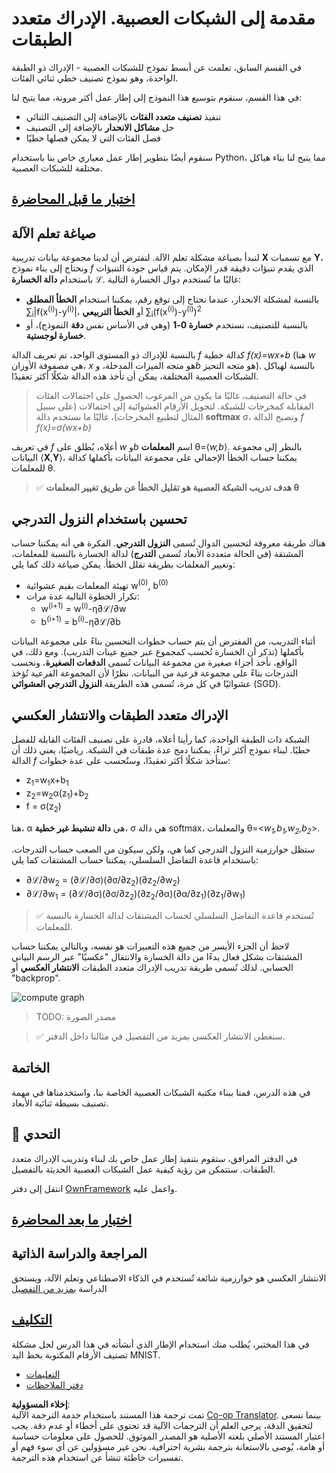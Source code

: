 <!--
CO_OP_TRANSLATOR_METADATA:
{
  "original_hash": "186bf7eeab776b36f557357ea56d4751",
  "translation_date": "2025-08-26T10:24:22+00:00",
  "source_file": "lessons/3-NeuralNetworks/04-OwnFramework/README.md",
  "language_code": "ar"
}
-->
# مقدمة إلى الشبكات العصبية. الإدراك متعدد الطبقات

في القسم السابق، تعلمت عن أبسط نموذج للشبكات العصبية - الإدراك ذو الطبقة الواحدة، وهو نموذج تصنيف خطي ثنائي الفئات.

في هذا القسم، سنقوم بتوسيع هذا النموذج إلى إطار عمل أكثر مرونة، مما يتيح لنا:

* تنفيذ **تصنيف متعدد الفئات** بالإضافة إلى التصنيف الثنائي
* حل **مشاكل الانحدار** بالإضافة إلى التصنيف
* فصل الفئات التي لا يمكن فصلها خطيًا

سنقوم أيضًا بتطوير إطار عمل معياري خاص بنا باستخدام Python، مما يتيح لنا بناء هياكل مختلفة للشبكات العصبية.

## [اختبار ما قبل المحاضرة](https://red-field-0a6ddfd03.1.azurestaticapps.net/quiz/104)

## صياغة تعلم الآلة

لنبدأ بصياغة مشكلة تعلم الآلة. لنفترض أن لدينا مجموعة بيانات تدريبية **X** مع تسميات **Y**، ونحتاج إلى بناء نموذج *f* الذي يقدم تنبؤات دقيقة قدر الإمكان. يتم قياس جودة التنبؤات باستخدام **دالة الخسارة** ℒ. غالبًا ما تُستخدم دوال الخسارة التالية:

* بالنسبة لمشكلة الانحدار، عندما نحتاج إلى توقع رقم، يمكننا استخدام **الخطأ المطلق** ∑<sub>i</sub>|f(x<sup>(i)</sup>)-y<sup>(i)</sup>|، أو **الخطأ التربيعي** ∑<sub>i</sub>(f(x<sup>(i)</sup>)-y<sup>(i)</sup>)<sup>2</sup>
* بالنسبة للتصنيف، نستخدم **خسارة 0-1** (وهي في الأساس نفس **دقة** النموذج)، أو **خسارة لوجستية**.

بالنسبة للإدراك ذو المستوى الواحد، تم تعريف الدالة *f* كدالة خطية *f(x)=wx+b* (هنا *w* هي مصفوفة الأوزان، *x* هو متجه الميزات المدخلة، و*b* هو متجه التحيز). بالنسبة لهياكل الشبكات العصبية المختلفة، يمكن أن تأخذ هذه الدالة شكلًا أكثر تعقيدًا.

> في حالة التصنيف، غالبًا ما يكون من المرغوب الحصول على احتمالات الفئات المقابلة كمخرجات للشبكة. لتحويل الأرقام العشوائية إلى احتمالات (على سبيل المثال لتطبيع المخرجات)، غالبًا ما نستخدم دالة **softmax** σ، وتصبح الدالة *f* *f(x)=σ(wx+b)*

في تعريف *f* أعلاه، يُطلق على *w* و*b* اسم **المعلمات** θ=⟨*w,b*⟩. بالنظر إلى مجموعة البيانات ⟨**X**,**Y**⟩، يمكننا حساب الخطأ الإجمالي على مجموعة البيانات بأكملها كدالة للمعلمات θ.

> ✅ **هدف تدريب الشبكة العصبية هو تقليل الخطأ عن طريق تغيير المعلمات θ**

## تحسين باستخدام النزول التدرجي

هناك طريقة معروفة لتحسين الدوال تُسمى **النزول التدرجي**. الفكرة هي أنه يمكننا حساب المشتقة (في الحالة متعددة الأبعاد تُسمى **التدرج**) لدالة الخسارة بالنسبة للمعلمات، وتغيير المعلمات بطريقة تقلل الخطأ. يمكن صياغة ذلك كما يلي:

* تهيئة المعلمات بقيم عشوائية w<sup>(0)</sup>, b<sup>(0)</sup>
* تكرار الخطوة التالية عدة مرات:
    - w<sup>(i+1)</sup> = w<sup>(i)</sup>-η∂ℒ/∂w
    - b<sup>(i+1)</sup> = b<sup>(i)</sup>-η∂ℒ/∂b

أثناء التدريب، من المفترض أن يتم حساب خطوات التحسين بناءً على مجموعة البيانات بأكملها (تذكر أن الخسارة تُحسب كمجموع عبر جميع عينات التدريب). ومع ذلك، في الواقع، نأخذ أجزاء صغيرة من مجموعة البيانات تُسمى **الدفعات الصغيرة**، ونحسب التدرجات بناءً على مجموعة فرعية من البيانات. نظرًا لأن المجموعة الفرعية تُؤخذ عشوائيًا في كل مرة، تُسمى هذه الطريقة **النزول التدرجي العشوائي** (SGD).

## الإدراك متعدد الطبقات والانتشار العكسي

الشبكة ذات الطبقة الواحدة، كما رأينا أعلاه، قادرة على تصنيف الفئات القابلة للفصل خطيًا. لبناء نموذج أكثر ثراءً، يمكننا دمج عدة طبقات في الشبكة. رياضيًا، يعني ذلك أن الدالة *f* ستأخذ شكلًا أكثر تعقيدًا، وستُحسب على عدة خطوات:
* z<sub>1</sub>=w<sub>1</sub>x+b<sub>1</sub>
* z<sub>2</sub>=w<sub>2</sub>α(z<sub>1</sub>)+b<sub>2</sub>
* f = σ(z<sub>2</sub>)

هنا، α هي **دالة تنشيط غير خطية**، σ هي دالة softmax، والمعلمات θ=<*w<sub>1</sub>,b<sub>1</sub>,w<sub>2</sub>,b<sub>2</sub>*>.

ستظل خوارزمية النزول التدرجي كما هي، ولكن سيكون من الصعب حساب التدرجات. باستخدام قاعدة التفاضل السلسلي، يمكننا حساب المشتقات كما يلي:

* ∂ℒ/∂w<sub>2</sub> = (∂ℒ/∂σ)(∂σ/∂z<sub>2</sub>)(∂z<sub>2</sub>/∂w<sub>2</sub>)
* ∂ℒ/∂w<sub>1</sub> = (∂ℒ/∂σ)(∂σ/∂z<sub>2</sub>)(∂z<sub>2</sub>/∂α)(∂α/∂z<sub>1</sub>)(∂z<sub>1</sub>/∂w<sub>1</sub>)

> ✅ تُستخدم قاعدة التفاضل السلسلي لحساب المشتقات لدالة الخسارة بالنسبة للمعلمات.

لاحظ أن الجزء الأيسر من جميع هذه التعبيرات هو نفسه، وبالتالي يمكننا حساب المشتقات بشكل فعال بدءًا من دالة الخسارة والانتقال "عكسيًا" عبر الرسم البياني الحسابي. لذلك تُسمى طريقة تدريب الإدراك متعدد الطبقات **الانتشار العكسي** أو "backprop".

<img alt="compute graph" src="images/ComputeGraphGrad.png"/>

> TODO: مصدر الصورة

> ✅ سنغطي الانتشار العكسي بمزيد من التفصيل في مثالنا داخل الدفتر.

## الخاتمة

في هذه الدرس، قمنا ببناء مكتبة الشبكات العصبية الخاصة بنا، واستخدمناها في مهمة تصنيف بسيطة ثنائية الأبعاد.

## 🚀 التحدي

في الدفتر المرافق، ستقوم بتنفيذ إطار عمل خاص بك لبناء وتدريب الإدراك متعدد الطبقات. ستتمكن من رؤية كيفية عمل الشبكات العصبية الحديثة بالتفصيل.

انتقل إلى دفتر [OwnFramework](../../../../../lessons/3-NeuralNetworks/04-OwnFramework/OwnFramework.ipynb) واعمل عليه.

## [اختبار ما بعد المحاضرة](https://red-field-0a6ddfd03.1.azurestaticapps.net/quiz/204)

## المراجعة والدراسة الذاتية

الانتشار العكسي هو خوارزمية شائعة تُستخدم في الذكاء الاصطناعي وتعلم الآلة، ويستحق الدراسة [بمزيد من التفصيل](https://wikipedia.org/wiki/Backpropagation)

## [التكليف](lab/README.md)

في هذا المختبر، يُطلب منك استخدام الإطار الذي أنشأته في هذا الدرس لحل مشكلة تصنيف الأرقام المكتوبة بخط اليد MNIST.

* [التعليمات](lab/README.md)
* [دفتر الملاحظات](../../../../../lessons/3-NeuralNetworks/04-OwnFramework/lab/MyFW_MNIST.ipynb)

**إخلاء المسؤولية**:  
تمت ترجمة هذا المستند باستخدام خدمة الترجمة الآلية [Co-op Translator](https://github.com/Azure/co-op-translator). بينما نسعى لتحقيق الدقة، يرجى العلم أن الترجمات الآلية قد تحتوي على أخطاء أو عدم دقة. يجب اعتبار المستند الأصلي بلغته الأصلية هو المصدر الموثوق. للحصول على معلومات حساسة أو هامة، يُوصى بالاستعانة بترجمة بشرية احترافية. نحن غير مسؤولين عن أي سوء فهم أو تفسيرات خاطئة تنشأ عن استخدام هذه الترجمة.